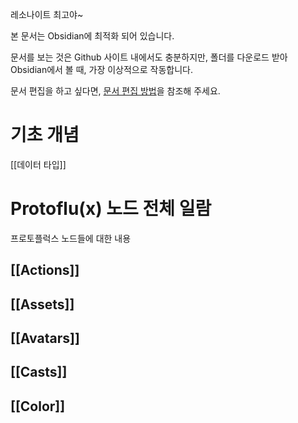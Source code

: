레소나이트 최고야~

본 문서는 Obsidian에 최적화 되어 있습니다.

문서를 보는 것은 Github 사이트 내에서도 충분하지만, 폴더를 다운로드 받아 Obsidian에서 볼 때, 가장 이상적으로 작동합니다.

문서 편집을 하고 싶다면, [문서 편집 방법](문서%20편집%20방법.md)을 참조해 주세요.

# 기초 개념


[[데이터 타입]]

# Protoflu(x) 노드 전체 일람

프로토플럭스 노드들에 대한 내용

## [[Actions]]

## [[Assets]]

## [[Avatars]]

## [[Casts]]

## [[Color]]

